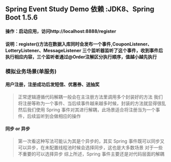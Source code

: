 ## Spring Event Study Demo 依赖 :JDK8、Spring Boot 1.5.6


#### 操作：启动应用，访问http://localhost:8888/register
#### 说明：register()方法在数据入库同时会发布一个事件,CouponListener、LotteryListener、MessageListener 三个监听器监听了这个事件，收到事件后执行相应内容，三个监听者通过@Order注解区分执行顺序，值越小越先执行

### 模拟业务场景(单服务)
#### 用户注册，注册成功后发短信、优惠券、送抽奖
> 正常逻辑遵循代码解耦一般会在主注册方法里调用多个封装好的方法
> 我们将注册等称为一个事件、当后续事件越来越多时候，封装的方法就显得很乱
> 然后我们使用 Spring 事件对其进行解耦，此场景适合将注册当为一个事件，后续监听到会做相应的操作
#### 同步 or 异步
> 第一次看这种写法可能认为其是个异步的，其实 Spring 事件既可以同步又可以异步，在未配置线程池时候会选择同步，这也是大多数场景
> 对于一些不重要的可以选择异步
> 综上所述，Spring 事件主要还是对代码层面的解耦


